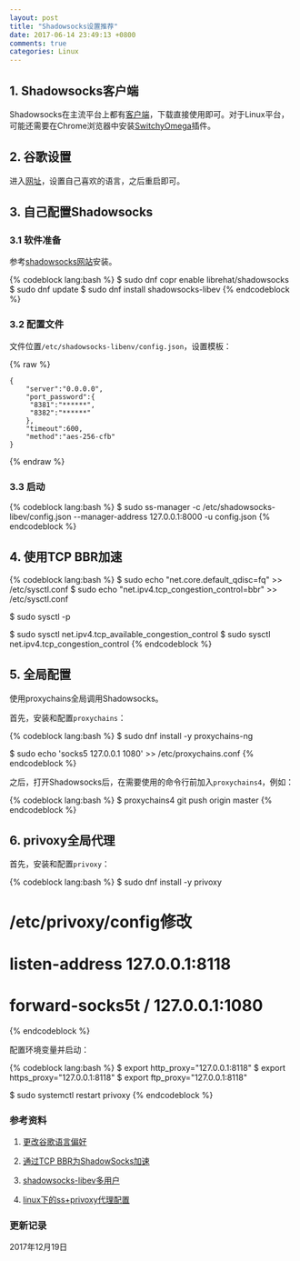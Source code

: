 ```yaml
---
layout: post
title: "Shadowsocks设置推荐"
date: 2017-06-14 23:49:13 +0800
comments: true
categories: Linux
---
```


## 1. Shadowsocks客户端 ##

Shadowsocks在主流平台上都有[客户端](https://shadowsocks.org/en/download/clients.html)，下载直接使用即可。对于Linux平台，可能还需要在Chrome浏览器中安装[SwitchyOmega](https://chrome.google.com/webstore/detail/proxy-switchyomega/padekgcemlokbadohgkifijomclgjgif?hl=en)插件。

<!--more-->

## 2. 谷歌设置 ##

进入[网址](https://encrypted.google.com/preferences?hl=zh-CN#languages)，设置自己喜欢的语言，之后重启即可。


## 3. 自己配置Shadowsocks ##

### 3.1 软件准备 ###

参考[shadowsocks网站](https://github.com/shadowsocks/shadowsocks-libev)安装。

{% codeblock lang:bash %}
$ sudo dnf copr enable librehat/shadowsocks
$ sudo dnf update
$ sudo dnf install shadowsocks-libev
{% endcodeblock %}

### 3.2 配置文件 ###

文件位置`/etc/shadowsocks-libenv/config.json`，设置模板：

{% raw %}
```
{
    "server":"0.0.0.0",
    "port_password":{
     "8381":"******",
     "8382":"******"
    },
    "timeout":600,
    "method":"aes-256-cfb"
}
```
{% endraw %}

### 3.3 启动 ###

{% codeblock lang:bash %}
$ sudo ss-manager -c /etc/shadowsocks-libev/config.json --manager-address 127.0.0.1:8000 -u config.json
{% endcodeblock %}

## 4. 使用TCP BBR加速 ##

{% codeblock lang:bash %}
$ sudo echo "net.core.default_qdisc=fq" >> /etc/sysctl.conf
$ sudo echo "net.ipv4.tcp_congestion_control=bbr" >> /etc/sysctl.conf

$ sudo sysctl -p

$ sudo sysctl net.ipv4.tcp_available_congestion_control
$ sudo sysctl net.ipv4.tcp_congestion_control
{% endcodeblock %}

## 5. 全局配置 ##

使用proxychains全局调用Shadowsocks。

首先，安装和配置`proxychains`：

{% codeblock lang:bash %}
$ sudo dnf install -y proxychains-ng

$ sudo echo 'socks5    127.0.0.1    1080' >> /etc/proxychains.conf
{% endcodeblock %}

之后，打开Shadowsocks后，在需要使用的命令行前加入`proxychains4`，例如：

{% codeblock lang:bash %}
$ proxychains4 git push origin master
{% endcodeblock %}

## 6. privoxy全局代理 ##

首先，安装和配置`privoxy`：

{% codeblock lang:bash %}
$ sudo dnf install -y privoxy

# /etc/privoxy/config修改
# listen-address 127.0.0.1:8118 
# forward-socks5t / 127.0.0.1:1080 
{% endcodeblock %}

配置环境变量并启动：

{% codeblock lang:bash %}
$ export http_proxy="127.0.0.1:8118"
$ export https_proxy="127.0.0.1:8118"
$ export ftp_proxy="127.0.0.1:8118"

$ sudo systemctl restart privoxy
{% endcodeblock %}

### 参考资料 ###

1. [更改谷歌语言偏好](http://nga.178.com/read.php?tid=8798506)

2. [通过TCP BBR为ShadowSocks加速](https://dirtysalt.github.io/blogs/boost-shadowsocks-with-tcp-bbr.html) 

3. [shadowsocks-libev多用户](https://github.com/shadowsocks/shadowsocks-libev/issues/1668)

4. [linux下的ss+privoxy代理配置](https://blog.csdn.net/ypbsyy/article/details/81146866)


### 更新记录 ###

2017年12月19日
